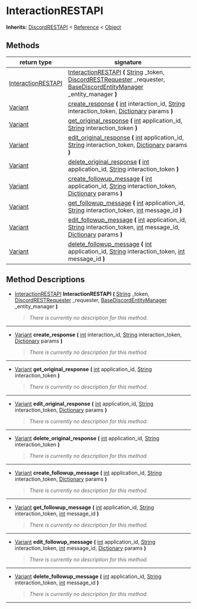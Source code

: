   
# InteractionRESTAPI
  
**Inherits:** [DiscordRESTAPI](./class_discordrestapi.md) < [Reference](https://docs.godotengine.org/en/3.5/classes/class_reference.html) < [Object](https://docs.godotengine.org/en/3.5/classes/class_object.html)  
  
  
## Methods
  
| return type                                                               | signature                                                                                                                                                                                                                                                                                                                                                                                                                 |
|---------------------------------------------------------------------------|---------------------------------------------------------------------------------------------------------------------------------------------------------------------------------------------------------------------------------------------------------------------------------------------------------------------------------------------------------------------------------------------------------------------------|
| [InteractionRESTAPI](./class_interactionrestapi.md)                       | [InteractionRESTAPI](#method-InteractionRESTAPI) **(** [String](https://docs.godotengine.org/en/3.5/classes/class_string.html) \_token, [DiscordRESTRequester](./class_discordrestrequester.md) \_requester, [BaseDiscordEntityManager](./class_basediscordentitymanager.md) \_entity\_manager **)**                                                                                                                      |
| [Variant](https://docs.godotengine.org/en/3.5/classes/class_variant.html) | [create\_response](#method-create-response) **(** [int](https://docs.godotengine.org/en/3.5/classes/class_int.html) interaction\_id, [String](https://docs.godotengine.org/en/3.5/classes/class_string.html) interaction\_token, [Dictionary](https://docs.godotengine.org/en/3.5/classes/class_dictionary.html) params **)**                                                                                             |
| [Variant](https://docs.godotengine.org/en/3.5/classes/class_variant.html) | [get\_original\_response](#method-get-original-response) **(** [int](https://docs.godotengine.org/en/3.5/classes/class_int.html) application\_id, [String](https://docs.godotengine.org/en/3.5/classes/class_string.html) interaction\_token **)**                                                                                                                                                                        |
| [Variant](https://docs.godotengine.org/en/3.5/classes/class_variant.html) | [edit\_original\_response](#method-edit-original-response) **(** [int](https://docs.godotengine.org/en/3.5/classes/class_int.html) application\_id, [String](https://docs.godotengine.org/en/3.5/classes/class_string.html) interaction\_token, [Dictionary](https://docs.godotengine.org/en/3.5/classes/class_dictionary.html) params **)**                                                                              |
| [Variant](https://docs.godotengine.org/en/3.5/classes/class_variant.html) | [delete\_original\_response](#method-delete-original-response) **(** [int](https://docs.godotengine.org/en/3.5/classes/class_int.html) application\_id, [String](https://docs.godotengine.org/en/3.5/classes/class_string.html) interaction\_token **)**                                                                                                                                                                  |
| [Variant](https://docs.godotengine.org/en/3.5/classes/class_variant.html) | [create\_followup\_message](#method-create-followup-message) **(** [int](https://docs.godotengine.org/en/3.5/classes/class_int.html) application\_id, [String](https://docs.godotengine.org/en/3.5/classes/class_string.html) interaction\_token, [Dictionary](https://docs.godotengine.org/en/3.5/classes/class_dictionary.html) params **)**                                                                            |
| [Variant](https://docs.godotengine.org/en/3.5/classes/class_variant.html) | [get\_followup\_message](#method-get-followup-message) **(** [int](https://docs.godotengine.org/en/3.5/classes/class_int.html) application\_id, [String](https://docs.godotengine.org/en/3.5/classes/class_string.html) interaction\_token, [int](https://docs.godotengine.org/en/3.5/classes/class_int.html) message\_id **)**                                                                                           |
| [Variant](https://docs.godotengine.org/en/3.5/classes/class_variant.html) | [edit\_followup\_message](#method-edit-followup-message) **(** [int](https://docs.godotengine.org/en/3.5/classes/class_int.html) application\_id, [String](https://docs.godotengine.org/en/3.5/classes/class_string.html) interaction\_token, [int](https://docs.godotengine.org/en/3.5/classes/class_int.html) message\_id, [Dictionary](https://docs.godotengine.org/en/3.5/classes/class_dictionary.html) params **)** |
| [Variant](https://docs.godotengine.org/en/3.5/classes/class_variant.html) | [delete\_followup\_message](#method-delete-followup-message) **(** [int](https://docs.godotengine.org/en/3.5/classes/class_int.html) application\_id, [String](https://docs.godotengine.org/en/3.5/classes/class_string.html) interaction\_token, [int](https://docs.godotengine.org/en/3.5/classes/class_int.html) message\_id **)**                                                                                     |  
  
## Method Descriptions
  
- <a name="method-InteractionRESTAPI"></a>[InteractionRESTAPI](./class_interactionrestapi.md) **InteractionRESTAPI** **(** [String](https://docs.godotengine.org/en/3.5/classes/class_string.html) \_token, [DiscordRESTRequester](./class_discordrestrequester.md) \_requester, [BaseDiscordEntityManager](./class_basediscordentitymanager.md) \_entity\_manager **)**  
  
	> *There is currently no description for this method.*  
________________

- <a name="method-create-response"></a>[Variant](https://docs.godotengine.org/en/3.5/classes/class_variant.html) **create\_response** **(** [int](https://docs.godotengine.org/en/3.5/classes/class_int.html) interaction\_id, [String](https://docs.godotengine.org/en/3.5/classes/class_string.html) interaction\_token, [Dictionary](https://docs.godotengine.org/en/3.5/classes/class_dictionary.html) params **)**  
  
	> *There is currently no description for this method.*  
________________

- <a name="method-get-original-response"></a>[Variant](https://docs.godotengine.org/en/3.5/classes/class_variant.html) **get\_original\_response** **(** [int](https://docs.godotengine.org/en/3.5/classes/class_int.html) application\_id, [String](https://docs.godotengine.org/en/3.5/classes/class_string.html) interaction\_token **)**  
  
	> *There is currently no description for this method.*  
________________

- <a name="method-edit-original-response"></a>[Variant](https://docs.godotengine.org/en/3.5/classes/class_variant.html) **edit\_original\_response** **(** [int](https://docs.godotengine.org/en/3.5/classes/class_int.html) application\_id, [String](https://docs.godotengine.org/en/3.5/classes/class_string.html) interaction\_token, [Dictionary](https://docs.godotengine.org/en/3.5/classes/class_dictionary.html) params **)**  
  
	> *There is currently no description for this method.*  
________________

- <a name="method-delete-original-response"></a>[Variant](https://docs.godotengine.org/en/3.5/classes/class_variant.html) **delete\_original\_response** **(** [int](https://docs.godotengine.org/en/3.5/classes/class_int.html) application\_id, [String](https://docs.godotengine.org/en/3.5/classes/class_string.html) interaction\_token **)**  
  
	> *There is currently no description for this method.*  
________________

- <a name="method-create-followup-message"></a>[Variant](https://docs.godotengine.org/en/3.5/classes/class_variant.html) **create\_followup\_message** **(** [int](https://docs.godotengine.org/en/3.5/classes/class_int.html) application\_id, [String](https://docs.godotengine.org/en/3.5/classes/class_string.html) interaction\_token, [Dictionary](https://docs.godotengine.org/en/3.5/classes/class_dictionary.html) params **)**  
  
	> *There is currently no description for this method.*  
________________

- <a name="method-get-followup-message"></a>[Variant](https://docs.godotengine.org/en/3.5/classes/class_variant.html) **get\_followup\_message** **(** [int](https://docs.godotengine.org/en/3.5/classes/class_int.html) application\_id, [String](https://docs.godotengine.org/en/3.5/classes/class_string.html) interaction\_token, [int](https://docs.godotengine.org/en/3.5/classes/class_int.html) message\_id **)**  
  
	> *There is currently no description for this method.*  
________________

- <a name="method-edit-followup-message"></a>[Variant](https://docs.godotengine.org/en/3.5/classes/class_variant.html) **edit\_followup\_message** **(** [int](https://docs.godotengine.org/en/3.5/classes/class_int.html) application\_id, [String](https://docs.godotengine.org/en/3.5/classes/class_string.html) interaction\_token, [int](https://docs.godotengine.org/en/3.5/classes/class_int.html) message\_id, [Dictionary](https://docs.godotengine.org/en/3.5/classes/class_dictionary.html) params **)**  
  
	> *There is currently no description for this method.*  
________________

- <a name="method-delete-followup-message"></a>[Variant](https://docs.godotengine.org/en/3.5/classes/class_variant.html) **delete\_followup\_message** **(** [int](https://docs.godotengine.org/en/3.5/classes/class_int.html) application\_id, [String](https://docs.godotengine.org/en/3.5/classes/class_string.html) interaction\_token, [int](https://docs.godotengine.org/en/3.5/classes/class_int.html) message\_id **)**  
  
	> *There is currently no description for this method.*  
________________

  

